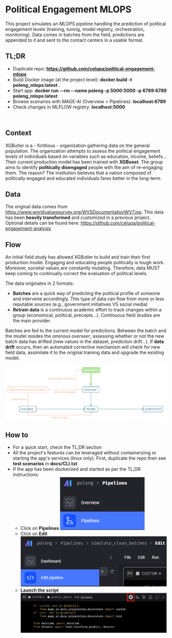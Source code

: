 # Political Engagement MLOPS
This project simulates an MLOPS pipeline handling the prediction of political engagement levels (training, tuning, model registry, orchestration, monitoring).
Data comes in batches from the field, predictions are appended to it and sent to the contact centers in a usable format. 
<br/>

## TL;DR
* Duplicate repo: **https://github.com/celupa/political-engagement-mlops**
* Build Docker image (at the project level): **docker build -t poleng_mlops:latest .** 
* Start app: **docker run --rm --name poleng -p 5000:5000 -p 6789:6789 poleng_mlops:latest**
* Browse scenarios with MAGE-AI (Overview > Pipelines): **localhost:6789** 
* Check changes in MLFLOW registry: **localhost:5000**
<br/>

## Context
XGButler is a - fictitious - organization gathering data on the general population.
The organization attempts to assess the political engagement levels of individuals based on variables such as education, income, beliefs... 
Their current production model has been trained with **XGBoost**.
The group aims to identify **politically disengaged** people with the aim of re-engaging them.
The reason? The institution believes that a nation composed of politically engaged and educated individuals fares better in the long-term.
<br/>

## Data 
The original data comes from https://www.worldvaluessurvey.org/WVSDocumentationWV7.jsp.
This data has been **heavily transformed** and customized in a previous project. Optional details can be found here: https://github.com/celupa/political-engagement-analysis
<br/>

## Flow
An initial field study has allowed XGButler to build and train their first production model.
Engaging and educating people politically is tough work. Moreover, societal values are constantly mutating. Therefore, data MUST keep coming to continually correct the evaluation of political levels. 

The data originates in 2 formats:
* **Batches** are a quick way of predicting the political profile of someone and intervene accordingly. This type of data can flow from more or less reputable sources (e.g., government initiatives VS social media)
* **Retrain data** is a continuous academic effort to track changes within a group (economical, political, precepts...). Continuous field studies are the main provider.

Batches are fed to the current model for predictions. Between the batch and the model resides the *ominous overseer*, assessing whether or not the new batch data has drifted (new values in the dataset, prediction drift...).
If **data drift** occurs, then an automated corrective mechanism will check for new field data, assimilate it to the original training data and upgrade the existing model. 

![Project Flow](./docs/images/poleng_flow.png)
<br/>

## How to 
* For a quick start, check the TL;DR section
* All the project's features can be leveraged without containerizing or starting the app's services (linux only). First, duplicate the repo then see **test scenarios** in **docs/CLI.txt**
* If the app has been dockerized and started as per the TL;DR instructions:
    * Click on **Pipelines** 
![Project Flow](./docs/images/pipelines.png)
    * Click on **Edit**
![Project Flow](./docs/images/edit_pipeline.png)
    * **Launch the script**
![Project Flow](./docs/images/play_script.png)
